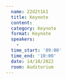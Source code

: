 ```yaml
---
  name: 22d2t1k1
  title: Keynote
  content:
  category: Keynote
  format: Keynote
  speakers: 
    - 
  time_start: '09:00'
  time_end: '10:00'
  date: 14/10/2022
  room: Auditorium
---
```


